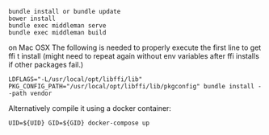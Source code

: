 ```
bundle install or bundle update
bower install
bundle exec middleman serve
bundle exec middleman build
```

on Mac OSX The following is needed to properly execute the first line to get ffi t install (might need to repeat again without env variables after ffi installs if other packages fail.)

```
LDFLAGS="-L/usr/local/opt/libffi/lib" PKG_CONFIG_PATH="/usr/local/opt/libffi/lib/pkgconfig" bundle install --path vendor
```

Alternatively compile it using a docker container:

```
UID=${UID} GID=${GID} docker-compose up
```
